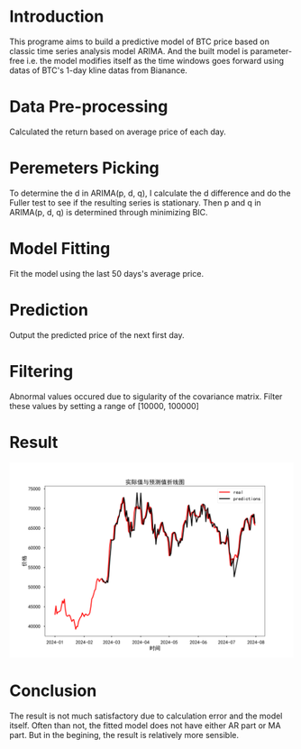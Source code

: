 # Introduction
This programe aims to build a predictive model of BTC price based on classic time series analysis model ARIMA. And the built model is parameter-free i.e. the model modifies itself as the time windows goes forward using datas of BTC's 1-day kline datas from Bianance.
# Data Pre-processing
Calculated the return based on average price of each day.
# Peremeters Picking
To determine the d in ARIMA(p, d, q), I calculate the d difference and do the Fuller test to see if the resulting series is stationary. Then p and q in ARIMA(p, d, q) is determined through minimizing BIC.
# Model Fitting
Fit the model using the last 50 days's average price.
# Prediction
Output the predicted price of the next first day.
# Filtering
Abnormal values occured due to sigularity of the covariance matrix. Filter these values by setting a range of [10000, 100000] 
# Result
![](./Figure_1.svg)
# Conclusion
The result is not much satisfactory due to calculation error and the model itself. Often than not, the fitted model does not have either AR part or MA part. But in the begining, the result is relatively more sensible.
